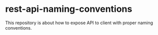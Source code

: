 # rest-api-naming-conventions
This repository is about how to expose API to client with proper naming conventions. 
